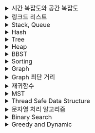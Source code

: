 <details>
<summary style="font-size:20px">시간 복잡도와 공간 복잡도</summary>
<div markdown="1">
<br/>
<h2>🤔 시간복잡도와 공간복잡도에 대해 설명해 주세요.</h2>

<h3>📝 나의 대답</h3>

- 시간 복잡도와 공간 복잡도는 모두 성능 측정에 요인이 되는 측정값입니다.

- 시간 복잡도는 프로세스 실행 시 소요되는 시간을 의미하며 공간 복잡도는 프로세스 실행 시 사용하는 메모리의 양을 의미합니다.

<h3>GPT의 대답</h3>

- 시간 복잡도와 공간 복잡도는 알고리즘의 효율성을 측정하는 두 가지 주요 방법입니다.

- 시간 복잡도는 알고리즘이 문제를 해결하는 데 걸리는 시간을 측정합니다. 이는 일반적으로 입력 데이터의 크기에 따라 결정되며, 이를 통해 알고리즘이 큰 데이터 세트에 대해 얼마나 잘 확장되는지를 판단할 수 있습니다. 

- 공간 복잡도는 알고리즘이 문제를 해결하는 데 필요한 메모리 양을 측정합니다. 일부 알고리즘은 매우 빠르지만 많은 양의 메모리를 사용할 수 있으며, 이는 제한된 메모리 리소스를 가진 시스템에서는 문제가 될 수 있습니다.

<br/>
<h2>🤔 Big-O, Big-Theta, Big-Omega 에 대해 설명해 주세요.</h2>

<h3>GPT의 대답</h3>

✅ Big-O (O) : 이 표기법은 알고리즘의 최악의 경우의 실행 시간을 표현합니다. 즉, 입력 크기에 따른 알고리즘의 실행 시간의 상한을 나타냅니다.

✅ Big-Theta (Θ) : 이 표기법은 알고리즘의 평균 혹은 일반적인 경우의 실행 시간을 나타냅니다. 즉, 입력 크기에 따른 알고리즘의 실행 시간의 상한과 하한을 모두 만족시키는 경우를 의미합니다.

✅ Big-Omega (Ω) : 이 표기법은 알고리즘의 최선의 경우의 실행 시간을 나타냅니다. 즉, 입력 크기에 따른 알고리즘의 실행 시간의 하한을 나타냅니다.

<br/>
<h2>🤔 다른 것을 사용하지 않고, Big-O를 사용하는 이유가 있을까요?</h2>

<h3>📝 나의 대답</h3>

- 최악의 실행 시간을 표현함으로써 풀고자하는 문제에 적합함을 알 수 있기 때문입니다.

<h3>GPT의 대답</h3>

- Big-O 표기법은 알고리즘의 최악의 경우의 실행 시간을 나타냄으로써, 특정 문제에 대해 알고리즘이 어떻게 수행될 수 있는지에 대한 가장 보수적인 추정을 제공합니다. 이는 **최악의 경우에도 시스템이 어떻게 수행될지 이해하는 것이 중요한 많은 실제 상황에서 유용**합니다.

<br/>
<h2>🤔 O(1)은 O(N^2) 보다 무조건적으로 빠른가요?</h2>

<h3>📝 나의 대답</h3>

- 아니요. 어떤 메모리를 사용하는지가 두 Big-O 결과에 영향을 끼칠 수 있습니다. 만약 알고리즘을 해결할 때 O(1)에서 메모리 스위칭 비용이 많이 O(N^2)보다 많이 발생하게 된다면 O(1)이 더 느릴 수도 있습니다.

<h3>GPT의 대답</h3>

- 아니요, O(1)이 O(N^2)보다 무조건적으로 빠르다고 말할 수 없습니다. Big-O 표기법은 입력 크기에 따른 알고리즘의 실행 시간의 상한을 나타내는 것으로, 입력 크기가 커질수록 O(N^2)은 O(1)보다 더 많은 시간이 소요될 것입니다.

- 그러나 이것은 '항상'이라는 말이 아닙니다. 실제 실행 시간은 알고리즘의 구현, 하드웨어, 데이터 분포 등 많은 다른 요인들에 의해 결정됩니다. 예를 들어, O(1)의 알고리즘이 상당히 큰 상수 시간을 가지거나, O(N^2)의 알고리즘이 매우 작은 입력 크기에 대해 사용될 경우, 실제로는 O(N^2)의 알고리즘이 더 빠를 수 있습니다.

- 또한, 당신이 언급한 것처럼, 메모리 스위칭, 캐시 히트 등의 하드웨어 요인도 실행 시간에 영향을 줄 수 있습니다. 이러한 모든 요인을 고려하면, Big-O 표기법만으로는 실제 실행 시간을 완벽하게 예측할 수 없습니다.

</div>
</details>

<details>
<summary style="font-size:20px">링크드 리스트</summary>
<div markdown="1">
<br/>
<h2>🤔 링크드 리스트에 대해 설명해 주세요.</h2>

<h3>📝 나의 대답</h3>

- 링크드 리스트는 자료구조의 하나로 노드의 연결로 구성되어 있습니다. 단일 링크드 리스트, 양방향 링크드 리스트로 구성할 수 있으며 노드 안엔 데이터와 다음 노드의 위치를 담아 연결을 맺습니다.

<h3>GPT의 대답</h3>

- 링크드 리스트의 주요 장점 중 하나는 요소의 삽입과 삭제가 배열에 비해 상대적으로 간단하다는 것입니다. 배열에서는 요소를 삽입하거나 삭제할 때마다 다른 요소들을 이동시켜야 하지만, 링크드 리스트에서는 단순히 몇 개의 포인터를 수정하면 됩니다.

- 그러나, 이런 유연성 때문에 링크드 리스트는 포인터를 통한 노드 접근이 필요하므로, 임의 접근(random access)가 불가능하며, 이는 배열과 비교했을 때의 단점으로 볼 수 있습니다.

<br/>
<h2>🤔 일반 배열과, 링크드 리스트를 비교해 주세요.</h2>

<h3>📝 나의 대답</h3>

- 일반 배열은 메모리에 연속적으로 존재하지만 링크드 리스트는 그렇지 않습니다. 데이터 조회 속도는 일반 배열이 링크드 리스트보다 좋습니다. 이유는 일반 배열의 경우엔 데이터가 연속으로 존재하기 때문입니다. 하지만 중간에 데이터를 삽입, 삭제 시 일반 배열의 경우 삽입, 삭제 기준으로 데이터를 이동시켜야 하기 때문에 링크드 리스트보다 리소스가 많이 소모됩니다.

<h3>GPT의 대답</h3>

- 일반 배열은 메모리의 연속적인 영역에 데이터를 저장합니다. 이로 인해 배열은 인덱스를 통해 임의의 요소에 빠르게 접근할 수 있는 장점이 있습니다. 그러나, 배열의 크기는 선언 시점에서 결정되며, 이후에는 크기를 변경할 수 없습니다. 또한, 배열의 중간에 요소를 삽입하거나 삭제하려면 다른 요소들을 이동시켜야 하므로, 이러한 작업은 비효율적입니다.

- 반면에 링크드 리스트는 메모리의 비연속적인 영역에 데이터를 저장하며, 각 노드가 다음 노드를 가리키는 방식으로 연결됩니다. 이로 인해 링크드 리스트는 동적으로 크기를 조정할 수 있으며, 중간에 요소를 삽입하거나 삭제하는 것이 상대적으로 간단합니다.

- 단지 연결을 끊고 새로 연결하는 것만으로도 가능하기 때문입니다. 그러나 이는 링크드 리스트가 임의 접근을 지원하지 않는다는 단점을 가지고 있습니다. 링크드 리스트에서 특정 요소에 접근하려면 처음부터 순차적으로 접근해야 합니다.

<br/>
<h2>🤔 링크드 리스트를 사용해서 구현할 수 있는 다른 자료구조에 대해 설명해 주세요.</h2>

<h3>📝 나의 대답</h3>

- 링크드 리스트로 다양한 자료구조를 구현할 수 있습니다. 스택, 큐, 그래프 등 만들 수 있습니다.

<br/>
<h2>🤔 Array와 LinkedList 장/단점</h2>

<h3>📝 나의 대답</h3>

- Array :  RandomAccess가 가능해 속도가 빠르다는 장점이 있습니다. 하지만 삽입 또는 삭제의 과정에서 각 원소들을 shift 해줘야 하는 비용이 생겨 이 경우 시간 복잡도는 O(n)이 된다는 단점이 있습니다.
  
- 각각의 원소들은 자기 자신 다음에 어떤 원소인지만을 기억하고 있기 때문에 이 부분만 다른 값으로 바꿔주면 삽입과 삭제를 O(1)로 해결할 수 있습니다.
하지만LinkedList는 원하는 위치에 한 번에 접근할 수 없다는 단점이 있습니다. 원하는 위치에 삽입을 하고자 하면 원하는 위치를 Search 과정에 있어서 첫번째 원소부터 다 확인해봐야 합니다.
</div>
</details>

<details>
<summary style="font-size:20px">Stack, Queue</summary>
<div markdown="1">
<br/>
<h2>🤔 스택과 큐에 대해서 설명해 주세요.</h2>

<h3>📝 나의 대답</h3>

- 스택과 큐는 선형 자료구조이며 컴퓨터의 많은 부분에서 사용됩니다. Stack은 LIFO 형태를 갖고 데이터를 처리하며 Queue는 FIFO으로 데이터를 처리합니다.

- 위의 특징 때문에 Stack은 실행 취소, 히스토리 관리, 함수 호출 등의 다양한 알고리즘에서 사용됩니다. Queue는 작업 스케줄링, 이벤트 처리, 캐싱 등의 다양한 알고리즘에서 사용됩니다.

<br/>
<h2>🤔 스택 2개로 큐를, 큐 2개로 스택을 만드는 방법과, 그 시간복잡도에 대해 설명해 주세요.</h2>

<h3>GPT의 대답</h3>

✅ Stack 2개로 Queue를 만드는 방법

1. 2개의 스택을 가지고 하나는 '입력 스택'으로 사용하고, 다른 하나는 '출력 스택'으로 사용합니다.

2. 새로운 요소를 추가할 때는 '입력 스택'에 'push'합니다.

3. 요소를 제거할 때는 '출력 스택'에서 'pop'합니다. 만약 '출력 스택'이 비어 있다면, '입력 스택'의 모든 요소를 '출력 스택'으로 이동시킨 후에 '출력 스택'에서 'pop'합니다.

- 이 방법의 시간 복잡도는 일반적으로 O(1)입니다. 그러나 '출력 스택'이 비어 있을 때 '입력 스택'의 모든 요소를 '출력 스택'으로 이동시키는 연산은 O(N)입니다. 하지만 이런 연산은 각 요소당 한 번만 발생하므로, 각 연산에 대한 평균 시간 복잡도는 여전히 O(1)입니다.

✅ Queue 2개로 Stack을 만드는 방법

1. 2개의 큐를 가지고 하나는 '주 큐', 다른 하나는 '보조 큐'로 사용합니다.
새로운 요소를 추가할 때는 '주 큐'에 'enqueue'합니다.

2. 요소를 제거할 때는 '주 큐'의 요소를 '보조 큐'로 이동시키되, '주 큐'에 마지막으로 남아 있는 요소를 제외하고 모두 이동시킵니다. 그리고 '주 큐'의 마지막 요소를 제거하고, '주 큐'와 '보조 큐'의 역할을 바꿉니다.

- 이 방법의 시간 복잡도는 요소를 추가하는 것은 O(1)이지만, 요소를 제거하는 것은 O(N)입니다. 이는 요소를 제거할 때마다 '주 큐'의 거의 모든 요소를 '보조 큐'로 이동시켜야 하기 때문입니다. 따라서, 이 방법은 스택의 'pop' 연산을 자주 수행해야 하는 경우에는 비효율적일 수 있습니다.

<br/>
<h2>🤔 시간복잡도를 유지하면서, 배열로 스택과 큐를 구현할 수 있을까요.</h2>

<h3>📝 나의 대답</h3>

- 배열로 Stack을 구성한다면 시간복잡도를 유지하면서 구현할 수 있지만 큐를 구현하게 된다면 요소의 삭제 시 O(N)의 배열 원소 이동이 발생하게 되어 시간복잡도를 유지할 수 없습니다.

<h3>GPT의 대답</h3>

- 원형 큐 또는 deque를 사용하면 큐 연산의 시간 복잡도를 O(1)로 유지할 수 있습니다.

<br/>
<h2>🤔 Prefix, Infix, Postfix 에 대해 설명하고, 이를 스택을 활용해서 계산/하는 방법에 대해 설명해 주세요.</h2>

<h3>📝 나의 대답</h3>

- Prefix, Infix, Postfix는 전위 처리, 중위 처리, 후위 처리를 이야기하며 전위 처리는 그래프의 왼쪽 먼저 계산을 하고 중위 처리는 하나의 부모 노드 아래 있는 자식 노드를 먼저 처리합니다. 후위 처리는 오른쪽 계산을 먼저 처리하는 것을 의미합니다. 모든 처리 방법에 스택을 사용할 수 있고 연산자를 만나게되면 피연산자를 Pop하여 계산합니다.

<h3>GPT의 대답</h3>

- Prefix, Infix, Postfix는 연산자의 위치에 따라 수식을 표현하는 방법을 나타냅니다. 또한, 그래프 처리와는 관련이 없으며, 스택은 이들 표현을 계산할 때 유용하게 사용됩니다.

- Infix 표현은 흔히 우리가 사용하는 방식으로, 연산자를 피연산자들 사이에 두는 방식입니다. 예를 들어, 2 + 3이라는 식은 Infix 표현입니다.

- Prefix 표현(전위 표기법)은 연산자를 피연산자들 앞에 두는 방식입니다. 위의 예를 Prefix로 바꾸면, + 2 3이 됩니다.

- Postfix 표현(후위 표기법)은 연산자를 피연산자들 뒤에 두는 방식입니다. 위의 예를 Postfix로 바꾸면, 2 3 +이 됩니다.

- Prefix 계산: 우측에서 좌측으로 읽으면서 피연산자를 만나면 스택에 push하고, 연산자를 만나면 스택에서 두 개의 피연산자를 pop하여 연산한 후 결과를 다시 스택에 push합니다. 마지막에 스택에 남는 값이 수식의 결과입니다.

- Postfix 계산: 좌측에서 우측으로 읽으면서 피연산자를 만나면 스택에 push하고, 연산자를 만나면 스택에서 두 개의 피연산자를 pop하여 연산한 후 결과를 다시 스택에 push합니다. 마지막에 스택에 남는 값이 수식의 결과입니다.

<br/>
<h2>🤔 Deque는 어떻게 구현할 수 있을까요.</h2>

<h3>📝 나의 대답</h3>

- Deque는 양방향으로 요소를 넣고 뺄 수 있는 자료구조를 의미합니다.

- Deque는 Linked List로 구현할 수 있습니다.

<h3>GPT의 대답</h3>

- Deque(Double-Ended Queue)는 양쪽 끝에서 삽입과 삭제가 모두 가능한 자료구조를 말합니다. 이를 구현하는 방법은 여러 가지가 있지만, 대표적으로는 Doubly Linked List 또는 동적 배열(Dynamic Array)를 사용할 수 있습니다.
</div>
</details>

<details>
<summary style="font-size:20px">Hash</summary>
<div markdown="1">
<br/>
<h2>🤔 해시 자료구조에 대해 설명해 주세요.</h2>

<h3>📝 나의 대답</h3>

- Hash는 Hash Table에 값을 저장하는 자료구조이며 Hash 알고리즘을 통해 Hashing을 수행하고 처리된 값을 key-value로 저장합니다. Hash를 통해 Indexing을 할 수 있어 조회 성능을 높일 수 있고 데이터를 보호해 저장할 수도 있습니다.

<h3>GPT의 대답</h3>

- 해시(Hash)는 임의 크기의 데이터를 고정된 크기의 데이터로 매핑하는 함수입니다. 이를 활용하여 구현한 '해시 테이블'은 키(Key)를 값(Value)에 매핑하는 자료구조를 말합니다.

- 해시 함수는 키를 받아서 고정된 범위의 정수를 반환하며, 이 반환값을 해시 코드, 해시값 혹은 간단하게 해시라고 부르기도 합니다. 이 해시값을 배열의 인덱스로 사용하여 값을 저장하고 검색합니다. 이 과정을 '해싱'이라고 합니다.

- 해시 테이블의 주된 장점은 데이터의 검색(조회) 속도가 빠르다는 점입니다. 이론적으로는 해시 함수와 해시 테이블 크기가 적절하면 O(1)의 시간 복잡도로 데이터를 조회할 수 있습니다. 하지만 해시 충돌(두 개 이상의 키가 같은 해시값을 가질 때 발생)을 해결하는 메커니즘이 필요합니다. 일반적인 해시 충돌 해결 방법에는 '체이닝(Chaining)'과 '오픈 어드레싱(Open Addressing)' 등이 있습니다.

<br/>
<h2>🤔 값이 주어졌을 때, 어떻게 하면 충돌이 최대한 적은 해시 함수를 설계할 수 있을까요.</h2>

<h3>📝 나의 대답</h3>

- Hash Table의 사이즈를 늘리거나 해시 함수의 로직을 통해 다양한 해시 값을 얻을 수 있다면 충돌이 최대한 적은 해시를 만들 수 있습니다.

<br/>
<h2>🤔 해시값이 충돌했을 때, 어떤 방식으로 처리할 수 있을까요.</h2>

<h3>📝 나의 대답</h3>

- 해시 값이 충돌했을 때, 체이닝과 오픈 어드레싱을 통해 해시 충돌을 처리할 수 있습니다. 체이닝은 링그드 리스트 자료구조를 사용해 같은 해시 값을 갖는 데이터를 연결해 해시 충돌을 해결합니다. 오픈 어드레싱은 충돌이 일어나면 다음 주소의 Hash Table에 Hash를 저장하는 방법으로 충돌을 해결합니다.

<h3>GPT의 대답</h3>

- 오픈 어드레싱은 충돌이 발생했을 경우 빈 공간을 찾아 데이터를 저장하는 방법입니다. 이를 위해 선형 탐색, 이차 탐색, 이중 해시 등의 방법이 사용됩니다. 

- 이 방법은 추가적인 메모리 공간 없이 해시 테이블 내에서 충돌을 처리할 수 있다는 장점이 있습니다. 하지만 해시 테이블의 **로딩 팩터(저장된 요소의 수 / 테이블의 크기)**가 커지면 충돌이 빈번하게 발생할 수 있으므로, 이에 따른 재해시(rehashing) 과정이 필요할 수 있습니다.

<br/>
<h2>🤔 본인이 사용하는 언어에서는, 어떤 방식으로 해시 충돌을 처리하나요.</h2>

<h3>📝 나의 대답</h3>

- Java에서는 해시 충돌을 체이닝을 통해 처리합니다. 특정 임계값에 도달하면 Red-Black Tree를 만들어 Hash Value를 관리합니다. 이러한 이유는 링크드 리스트로 만들어진 체이닝은 조회 시 O(N)을 따르게 됩니다. Red-Black Tree로 변경함으로서 O(N)을 O(logN)으로 변경할 수 있습니다.

<br/>
<h2>🤔 Double Hashing 의 장점과 단점에 대해서 설명하고, 단점을 어떻게 해결할 수 있을지 설명해 주세요.</h2>

<h3>📝 나의 대답</h3>

- 이중 해싱을 사용하면 Hashing을 두 번 거쳐 Hash Value를 구하는 것을 이야기합니다. Hashing을 두 번 거치게 된다면 다양한 Hash 값을 구할 수 있어 충돌 횟수가 줄어들 순 있지만 계산이 한 번 더 수행되어 조회 시 성능이 떨어질 수 있습니다.

<h3>GPT의 대답</h3>

- 이중 해싱(Double Hashing)의 장점은 해시 충돌이 발생했을 때, 두 번째 해시 함수를 사용해 새로운 주소를 찾는다는 점입니다. 이 방법은 해시 테이블에서 빈 공간을 보다 효율적으로 활용할 수 있게 해줍니다.

- 그러나 이중 해싱의 단점은 해시 함수를 두 번 계산해야 하므로 연산 비용이 늘어난다는 점입니다. 또한, 잘못 설계된 두 번째 해시 함수는 해시 테이블의 일부 공간만을 사용하게 만들어 테이블의 공간 효율성을 떨어뜨릴 수 있습니다.
</div>
</details>
 
<details>
<summary style="font-size:20px">Tree</summary>
<div markdown="1">
<br/>
<h2>🤔 트리와 이진트리, 이진탐색트리에 대해 설명해 주세요.</h2>

<h3>📝 나의 대답</h3>

- 트리 자료구조는 부모 노드와 자식 노드로 이뤄진 자료구조입니다. 이진트리는 하나의 부모 노드 아래에 두 개의 자식만 존재하는 자료구조이며 이진 트리에 완전 이진트리, 편향 이진트리가 존재합니다.

- 이진 탐색트리는 부모 노드보다 값이 작다면 왼쪽에 값을 채우고 크다면 오른쪽에 값을 채워 조회 성능을 높일 수 있는 자료구조입니다.

<br/>
<h2>🤔 그래프와 트리의 차이가 무엇인가요?</h2>

<h3>📝 나의 대답</h3>

- 그래프와 트리 모두 노드를 사용해 각 노드의 연결을 통해 구현할 수 있는 자료구조입니다.

- 그래프는 노드 사이 상하 관계가 존재하지 않고 연경을 중점을 두고 트리는 부모 노드, 자식 노드를 갖습니다.

<h3>GPT의 대답</h3>

- 그래프는 순환이 가능하며 모든 노드는 양방향으로 이동할 수 있습니다. 또한 그래프에는 루트 노드라는 개념이 없습니다.

- 트리는 그래프의 한 종류로, 순환을 허용하지 않고, 모든 노드는 한 방향(부모에서 자식으로)으로만 이동합니다. 트리에는 루트 노드가 있고, 모든 노드는 루트 노드에서 출발한 경로를 통해 도달할 수 있습니다.

<br/>
<h2>🤔 이진탐색트리에서 중위 탐색을 하게 되면, 그 결과는 어떤 의미를 가지나요.</h2>

<h3>📝 나의 대답</h3>

- 중위 탐색을 수행하면 이분탐색 결과와 같습니다. 부모 노드를 기준으로 좌측을 작은 값, 우측을 큰 값을 저장했다고 가정했을 때, 한 쪽을 선택하면 반대 쪽 조회를 수행하지 않아도 됩니다.

<h3>GPT의 대답</h3>

- 이진 탐색 트리의 중위 순회는 오름차순으로 노드를 방문합니다. 즉, 중위 순회를 사용하면 이진 탐색 트리의 모든 요소를 오름차순으로 얻을 수 있습니다.

<br/>
<h2>🤔 이진탐색트리의 주요 연산에 대한 시간복잡도를 설명하고, 왜 그런 시간복잡도가 도출되는지 설명해 주세요.</h2>

<h3>📝 나의 대답</h3>

- 이진 탐색 트리는 탐색 시 기본적으로 O(logN)의 성능을 갖습니다. 하지만 주어진 값들이 한쪽으로만 편향된 트리를 갖는다면 이는 조회 시 O(N)의 성능을 갖게 됩니다.

<h3>GPT의 대답</h3>

- 탐색(Search): 이진 탐색 트리에서 특정 노드를 탐색하는 데 필요한 시간 복잡도는 O(logN)입니다. 이는 트리가 균형 잡힌 경우를 가정했을 때입니다. 이진 탐색 트리는 각 노드의 왼쪽 하위 트리에는 노드보다 작은 값들이, 오른쪽 하위 트리에는 노드보다 큰 값들이 저장되는 구조이므로, 탐색할 값과 노드의 값을 비교하여 탐색 방향을 결정할 수 있습니다. 이러한 과정을 통해 탐색 범위를 반으로 줄여나가므로 logN의 시간 복잡도가 나옵니다.

- 삽입(Insertion) 및 삭제(Deletion): 삽입 및 삭제 연산 또한 이진 탐색 트리에서는 O(logN)의 시간 복잡도를 가집니다. 삽입의 경우, 삽입할 위치를 찾는 것이 탐색 과정과 같으므로 logN의 시간 복잡도를 가지며, 삭제의 경우에도 삭제할 노드를 찾는 과정이 탐색과 동일하기 때문입니다. 다만, 삭제할 노드가 두 개의 자식 노드를 가지는 경우, 삭제 후 트리의 속성을 유지하기 위해 추가적인 작업이 필요하며, 이 작업에는 최악의 경우 O(logN)의 시간이 소요됩니다.

- 하지만, 주어진 트리가 균형 잡혀있지 않고 한쪽으로 편향되어 있다면 위의 연산들은 모두 O(N)의 시간 복잡도를 가지게 됩니다. 트리가 한쪽으로 편향되어 있다면 각 연산마다 거의 모든 노드를 방문해야 할 수 있기 때문입니다. 이를 해결하기 위해 균형 이진 탐색 트리(AVL 트리, Red-Black Tree 등)와 같은 자료구조를 사용하기도 합니다.

<br/>
<h2>🤔 이진탐색트리의 한계점에 대해 설명해주세요.</h2>

<h3>📝 나의 대답</h3>

- 편향된 탐색 그래프를 그릴 땐 기대한 O(logN)의 성능이 아닌 O(N)의 성능을 보여주기 때문입니다.

<br/>
<h2>🤔 이진탐색트리의 값 삽입, 삭제 방법에 대해 설명하고, 어떤식으로 값을 삽입하면 편향이 발생할까요.</h2>

<h3>📝 나의 대답</h3>

- 이진 탐색 트리에 값을 삽입, 삭제를 할 땐, 해당 값을 조회 후 삽입 혹은 삭제할 위치를 찾습니다. 데이터를 삽입 혹은 삭제 후 자식 노드가 존재한다면 정렬을 수행하게 되는데 이 때 O(logN)의 실행 복잡도를 갖습니다.

<h3>GPT의 대답</h3>

- 트리가 편향되는 경우는 주로 입력 **데이터가 이미 정렬되어 있거나 거의 정렬되어 있는 경우**입니다. 이런 경우에는 모든 값이 한쪽 방향으로만 삽입되어 트리가 한 방향으로만 길게 늘어나게 되며, 이는 결국 트리가 편향되게 됩니다. 이 경우 BST의 효율성이 크게 떨어지며, 이를 피하기 위해 균형 이진 탐색 트리를 사용합니다.

</div>
</details>

<details>
<summary style="font-size:20px">Heap</summary>
<div markdown="1">
<br/>
<h2>🤔 힙에 대해 설명해 주세요.</h2>

<h3>📝 나의 대답</h3>

- Heap은 우선순위큐를 구현한 구현체이며 우선순위큐는 Heap의 ADT입니다. 우선순위큐는 루트 노드에 최대값 혹은 최소값을 가지며 완전 이진 트리를 구성합니다.

<h3>GPT의 대답</h3>

- Heap은 우선순위 큐를 구현하는 하나의 데이터 구조입니다. 따라서 Heap은 우선순위 큐를 구현하기 위한 방법 중 하나입니다.

- 우선순위 큐는 요소들에 우선순위를 부여하고, 가장 높은 우선순위를 가진 요소에 빠르게 접근할 수 있는 추상 자료형(ADT)입니다. 이때 Heap은 이러한 우선순위 큐를 구현하는 데 사용되는 자료 구조입니다.

- Heap은 완전 이진 트리의 형태를 가지며, 힙 속성을 만족해야 합니다. 최대 힙(Max Heap)의 경우, 루트 노드는 항상 자식 노드들보다 크거나 같은 값을 갖고 있습니다. 최소 힙(Min Heap)의 경우, 루트 노드는 항상 자식 노드들보다 작거나 같은 값을 갖고 있습니다.

- 힙은 일반적으로 배열로 구현되며, 이진 트리의 형태를 배열에 저장하여 공간을 절약합니다. 배열 인덱스를 사용하여 노드 간의 관계를 나타냅니다.

<br/>
<h2>🤔 힙을 배열로 구현한다고 가정하면, 어떻게 값을 저장할 수 있을까요?
</h2>

<h3>📝 나의 대답</h3>

- Heap은 완전 이진 트리의 형태를 갖습니다. 값이 추가될 때, 자식 노의 좌측에서 우측으로 채우며 한 부모 노드에 두 개의 자식 노드를 갖는 형태를 가집니다.

- Max Heap을 구현한다고 가정했을 때, 만약 자식의 값이 부모의 노드보다 크다면 배열의 큰 값과 부모 노드를 교체합니다.

<h3>GPT의 대답</h3>

- 루트 노드를 인덱스 0에 저장합니다. 부모 노드의 인덱스가 i라면, 왼쪽 자식 노드의 인덱스는 2i + 1이 되고, 오른쪽 자식 노드의 인덱스는 2i + 2가 됩니다.

<br/>
<h2>🤔 힙의 삽입, 삭제 방식에 대해 설명하고, 왜 이진탐색트리와 달리 편향이 발생하지 않는지 설명해 주세요.</h2>

<h3>📝 나의 대답</h3>

- 힙에 데이터를 삽입 시, 완전 이진 트리의 마지막 노드에 값이 추가됩니다. 최대 힙의 경우 삽입된 데이터가 부모 노드보다 크다면 부모 노드와 위치를 변경합니다. 부모 노드가 자식보다 클 경우까지 반복 수행됩니다. 삭제의 경우 Root Node가 제거되며 자식 노드 중 큰 다음 값을 Root Node에 추가합니다. 이 행위를 완전 이진 트리가 완성 될 때까지 수행합니다.

- 이진탐색트리와 달리 편향되지 않은 이유는 완전 이진 트리를 유지하기 때문입니다.

<h3>GPT의 대답</h3>

- 힙은 완전 이진 트리의 형태를 유지하면서, 힙 속성을 만족해야 합니다.

- 완전 이진 트리는 노드들이 왼쪽에서 오른쪽으로 차례대로 채워지는 구조를 가지므로, 편향이 발생하지 않습니다.

- 힙의 삽입과 삭제 과정에서 루트 노드를 기준으로 한 부분 트리에서만 교환 작업이 수행되므로, 편향이 발생하지 않습니다.

- 반면 이진 탐색 트리에서는 특정 순서로 데이터를 삽입하거나 삭제할 경우, 트리의 균형을 잃어 편향된 구조가 될 수 있습니다.

<br/>
<h2>🤔 힙 정렬의 시간복잡도는 어떻게 되나요? Stable 한가요.</h2>

<h3>📝 나의 대답</h3>

- 힙 정렬의 시간 복잡도는 O(logN)입니다. 바텀업으로 정렬이 이뤄진다면 O(logN)의 시간복잡도를 따르지만 탑다운 방식으로 정렬한다면 모든 Leaf를 순회해야 하기 때문에 Stable하지 않습니다.

<h3>GPT의 대답</h3>

- 힙 정렬의 시간 복잡도는 O(NlogN)입니다. 힙을 구성하는 과정에서는 힙 속성을 만족하기 위해 로그 시간이 소요됩니다. 이를 N번 반복하므로, O(NlogN)의 시간 복잡도가 됩니다.

- 힙 정렬은 탑다운 방식(Top-Down)으로도 구현할 수 있지만, 일반적으로는 바텀업 방식(Bottom-Up)을 사용합니다. 바텀업 방식은 초기 힙 구성 단계에서 로그 시간이 소요되고, 이후 정렬 단계에서는 상수 시간이 소요되므로 전체적으로 O(NlogN)의 시간 복잡도를 가집니다.

- 힙 정렬은 안정적인 정렬 알고리즘이 아닙니다. 안정적인 정렬 알고리즘은 동일한 값의 순서가 정렬 전후에 유지되는 것을 의미하는데, **힙 정렬은 원본 데이터의 상대적인 순서를 변경할 수 있으므로 안정적이지 않습니다.**

</div>
</details>

<details>
<summary style="font-size:20px">BBST</summary>
<div markdown="1">
<br/>
<h2>🤔 BBST (Balanced Binary Search Tree) 와, 그 종류에 대해 설명해 주세요.</h2>

<h3>📝 나의 대답</h3>

- BBST는 이진 탐색 트리의 편향을 없애기 위해 고안된 자료구조입니다. BBST의 종류로 AVL 트리와 Red-Black 트리가 존재합니다.

<br/>
<h2>🤔 Red Black Tree는 어떻게 균형을 유지할 수 있을까요?</h2>

<h3>GPT의 대답</h3>

- 각 노드는 레드(Red) 또는 블랙(Black) 색깔을 가집니다. 루트 노드는 항상 블랙(Black)입니다. 모든 리프 노드(NIL 노드)는 블랙(Black)입니다.

- 레드(Red) 노드의 자식 노드들은 모두 블랙(Black)입니다. 어떤 노드로부터 자손인 리프 노드까지의 모든 경로에는 동일한 개수의 블랙(Black) 노드가 있어야 합니다. 이를 블랙 노드의 개수 규칙이라고 합니다.

<br/>
<h2>🤔 2-3-4 Tree, AVL Tree 등의 다른 BBST 가 있음에도, 왜 Red Black Tree가 많이 사용될까요.</h2>

<h3>GPT의 대답</h3>

- 상대적으로 간단한 구현, 좋은 평균적인 성능, 일반적인 응용 분야에 적합, 상대적으로 적은 회전 연산, 널 네츄럴 성질
</div>
</details>

<details>
<summary style="font-size:20px">Sorting</summary>
<div markdown="1">
<br/>
<h2>🤔 Quick Sort와 Merge Sort를 비교해 주세요.</h2>

<h3>📝 나의 대답</h3>

- Quick Sort는 pivot을 기준으로 시작점과 끝점을 비교해 값을 비교했을 때 시작점에 가까운 것이 끝점에 있는 값보다 클 경우 교체해가며 정렬을 수행합니다.

- Quick Sort는 pivot을 기준으로 재귀를 사용하여 구현할 수 있으며 시작점의 인덱스가 끝점의 인덱스보다 작을 때만 교체 로직이 수행되어 정렬을 수행합니다.

- Merge Sort는 배열을 잘게 쪼개고 쪼갠 배열을 합치는 과정에서 대소를 비교해 정렬을 진행합니다.

- 분할 정복 컨셉을 사용하는 것은 공통의 부분이지만 로직은 다르게 수행됩니다.

<h3>GPT의 대답</h3>

- Quick Sort는 pivot을 중심으로 데이터를 분할하여 정렬하는 분할 정복 알고리즘입니다. 이 알고리즘의 평균 시간 복잡도는 O(n log n)이지만, 최악의 경우에는 O(n^2)입니다. 퀵 소트는 공간 복잡도가 더 낮으며, 실제 운영 환경에서는 대부분의 경우 병합 소트보다 빠릅니다. 하지만 퀵 소트는 안정적인 정렬 알고리즘이 아닙니다.

- 반면에, Merge Sort는 배열을 반으로 나누어 각각 정렬한 후 병합하는 분할 정복 알고리즘입니다. 병합 정렬의 시간 복잡도는 모든 경우에 대해 O(n log n)입니다. 하지만 임시 배열을 사용해야 하므로 추가적인 메모리가 필요하다는 단점이 있습니다. 병합 소트는 퀵 소트와 달리 안정적인 정렬 알고리즘입니다.

<br/>
<h2>🤔 Quick Sort에서 O(N^2)이 걸리는 예시를 들고, 이를 개선할 수 있는 방법에 대해 설명해 주세요.</h2>

<h3>📝 나의 대답</h3>

- 오름차순으로 정렬을 원할 때, 내림차순으로 정렬된 배열이 주어지고 pivot 시작을 제일 왼쪽에서 시작하면 최악의 실행 시간인 O(N^2)가 소요됩니다.

- 이를 개선하기 위해선, pivot의 위치를 중간으로 지정해주어 해결할 수 있습니다.

<h3>GPT의 대답</h3>

-  'Median of Three' 전략을 사용하여 배열의 왼쪽, 오른쪽, 그리고 중간의 값을 선택하고 이들 중 중간값을 피봇으로 사용할 수 있습니다. 이러한 방법은 주어진 데이터에 상관없이 퀵 소트의 성능을 일관되게 개선하는 데 도움이 됩니다.

<br/>
<h2>🤔 Stable Sort가 무엇이고, 어떤 정렬 알고리즘이 Stable 한지 설명해 주세요.</h2>

<h3>📝 나의 대답</h3>

- Stable Sort는 최악과 최선 실행 시간이 조건에 상관 없이 일정한 것을 의미합니다. 예를 들어 Bubble Sort가 Stable Sort입니다. ❌ 틀렸습니다. ❌

<h3>GPT의 대답</h3>

- Stable Sort는 동일한 값이 정렬이 수행되었을 때, 상대적 순서를 유지하는 정렬 방식을 이야기합니다.

<br/>
<h2>🤔 Merge Sort를 재귀를 사용하지 않고 구현할 수 있을까요.</h2>

<h3>📝 나의 대답</h3>

- 네. 구현할 수 있습니다. 분할해서 병합할 때 생성되는 배열을 미리 만들어놓는다면 구현할 수 있습니다.

<br/>
<h2>🤔 Radix Sort에 대해 설명해 주세요.</h2>

<h3>📝 나의 대답</h3>

- Radix Sort는 계수 정렬을 의미하며 미리 메모리 공간에 계수 테이블을 만들어 놓고 정렬을 수행합니다.


<h3>GPT의 대답</h3>

- Radix Sort는 정렬할 숫자들을 자릿수별로 비교하며 정렬을 진행합니다.

- Radix Sort는 보조 배열 또는 메모리 공간인 "계수 테이블"을 사용하여 정렬을 수행합니다. 각 자릿수별로 0부터 9까지의 숫자가 몇 개 등장하는지를 계수 테이블에 저장하고, 이를 이용하여 숫자들을 그룹화하고 정렬합니다. 계수 테이블을 사용하여 정렬하는 과정에서 추가적인 메모리 공간을 사용하게 됩니다.

- Radix Sort는 안정적인 정렬 알고리즘이며, 비교 기반의 다른 정렬 알고리즘들과는 달리 자릿수 비교를 통해 정렬하기 때문에 선형 시간 복잡도 O(n)를 가질 수 있습니다. 하지만 정렬할 숫자들의 자릿수가 많거나 숫자의 범위가 크다면 추가적인 메모리 공간이 필요하고, 성능 측면에서 다른 알고리즘들과 비교해야 합니다.

<br/>
<h2>🤔 Bubble, Selection, Insertion Sort의 속도를 비교해 주세요.</h2>

<h3>GPT의 대답</h3>

✅ Bubble Sort

- 인접한 두 원소를 비교하고 필요한 경우 위치를 교환하는 방식으로 정렬합니다.

- 최악, 평균, 최선의 시간 복잡도는 모두 O(n^2)입니다.

- Bubble Sort는 안정적인 정렬 알고리즘이지만, 비교 및 교환을 많이 수행하므로 큰 데이터셋에 대해서는 효율적이지 않습니다.

✅ Selection Sort

- 주어진 배열에서 가장 작은 값을 선택하여 정렬된 부분 배열에 차례대로 추가합니다.

- 최악, 평균, 최선의 시간 복잡도는 모두 O(n^2)입니다.

✅ Insertion Sort

- 배열을 정렬된 부분과 정렬되지 않은 부분으로 나누고, 정렬되지 않은 부분의 원소를 정렬된 부분에 적절한 위치에 삽입합니다.

- 최악, 평균의 시간 복잡도는 O(n^2)이지만, 최선의 경우(정렬된 배열에 새로운 원소를 추가할 때)에는 O(n)의 시간 복잡도를 가질 수 있습니다.

<br/>
<h2>🤔 값이 거의 정렬되어 있거나, 아예 정렬되어 있다면, 위 세 알고리즘의 성능 비교 결과는 달라질까요.</h2>

<h3>📝 나의 대답</h3>

- 네. Insertion Sort의 실행 시간이 O(N)으로 나타날 수 있습니다.

<br/>
<h2>🤔 본인이 사용하고 있는 언어에선, 어떤 정렬 알고리즘을 사용하여 정렬 함수를 제공하고 있을까요.</h2>

<h3>GPT의 대답</h3>

✅ Java 11 이전의 버전에서는 Arrays.sort() 메서드를 사용하여 배열을 정렬할 때, 일반적으로 Dual-Pivot Quick Sort 알고리즘이 사용되었습니다. Dual-Pivot Quick Sort는 Quick Sort 알고리즘의 변형으로, 두 개의 피벗(pivot)을 사용하여 배열을 분할하고 정렬합니다.

- 하지만 Java 11부터는 Arrays.sort() 메서드의 내부 정렬 알고리즘이 바뀌었습니다. Java 11에서는 Timsort 알고리즘이 기본적으로 사용됩니다. Timsort는 Tim Peters가 개발한 안정적인 정렬 알고리즘으로, Merge Sort와 Insertion Sort의 조합을 사용합니다. Timsort는 최선 및 평균 시간 복잡도가 O(n log n)이며, 최악의 경우에도 O(n log n)의 시간 복잡도를 가지므로 효율적인 정렬 알고리즘 중 하나입니다.

<br/>
<h2>🤔 정렬해야 하는 데이터는 50G 인데, 메모리가 4G라면, 어떤 방식으로 정렬을 진행할 수 있을까요.</h2>

<h3>📝 나의 대답</h3>

- Merge Sort의 방식으로 데이터를 정렬할 것 같습니다. 이유는 정렬해야할 배열을 자르고 정렬을 수행하지 않는 부분을 보조 메모리에 적재해 정렬이 끝나면 다음 정렬 배열을 꺼내와 수행하는 방식으로 문제를 해결한다면 데이터에 비해 작은 메모리가 존재하더라도 정렬을 진행할 수 있을 것입니다.

</div>
</details>

<details>
<summary style="font-size:20px">Graph</summary>
<div markdown="1">
<br/>
<h2>🤔 그래프 자료구조에 대해 설명하고, 이를 구현할 수 있는 두 방법에 대해 설명해 주세요.</h2>

<h3>📝 나의 대답</h3>

- Graph 자료구조는 연결 상태를 나타낸 자료구조입니다. 배열과 링크드 리스트를 통해 구현할 수 있습니다.

<h3>GPT의 대답</h3>

- Graph(그래프)는 객체 간의 연결 관계를 표현하는 비선형 자료구조입니다. 그래프는 노드(Node)와 간선(Edge)으로 구성되며, 노드는 개별적인 요소를 나타내고, 간선은 노드들 간의 연결을 나타냅니다.

- 인접 행렬 (Adjacency Matrix): 그래프의 연결 상태를 2차원 배열로 나타내는 방법입니다.

- 인접 리스트 (Adjacency List): 그래프의 연결 상태를 각 노드마다 연결된 노드들의 목록으로 나타내는 방법입니다.

<br/>
<h2>🤔 각 방법에 대해, "두 정점이 연결되었는지" 확인하는 시간복잡도와 "한 정점에 연결된 모든 정점을 찾는" 시간복잡도, 그리고 공간복잡도를 비교해 주세요.</h2>

<h3>GPT의 대답</h3>

✅ 연결 노드 시간 복잡도

- 인접 행렬: O(V) : 인접 행렬에서는 한 정점의 모든 연결 상태를 행 또는 열에서 확인해야 하므로, 정점의 개수에 비례하는 시간이 소요됩니다.

- 인접 리스트: O(degree) : 인접 리스트에서는 해당 정점의 연결된 노드들을 순회하면 되므로, 한 정점에 연결된 노드들의 개수에 비례하는 시간이 소요됩니다.

✅ 공간 복잡도

- 인접 행렬: O(V^2) : 인접 행렬은 V x V 크기의 2차원 배열을 사용하기 때문에, 정점의 개수에 제곱에 비례하는 공간이 필요합니다.

- 인접 리스트: O(V + E) : 인접 리스트는 정점의 개수에 비례하는 크기의 리스트를 사용하고, 간선의 개수만큼의 추가적인 공간이 필요합니다.

<br/>
<h2>🤔 정점의 개수가 N개, 간선의 개수가 N^3 개라면, 어떤 방식으로 구현하는 것이 효율적일까요.</h2>

<h3>GPT의 대답</h3>

- 두 정점의 연결 여부를 확인하는 시간 복잡도에서는 인접 행렬이 더 우수하지만, 한 정점에 연결된 모든 정점을 찾는 시간 복잡도에서는 인접 리스트가 유리합니다. 그리고 공간 복잡도에서는 인접 행렬은 정점의 개수에 제곱에 비례하는 공간이 필요하므로, 인접 리스트보다 더 많은 공간을 차지합니다.

- 이러한 차이로 인해, 인접 행렬은 간선의 수가 많고 밀집된 그래프에서 유리하며, 인접 리스트는 간선의 수가 적거나 희소한 그래프에서 유리합니다. 따라서 그래프의 특성과 애플리케이션의 요구사항에 맞게 적절한 자료구조를 선택해야 합니다.

<br/>
<h2>🤔 사이클이 없는 그래프는 모두 트리인가요? 그렇지 않다면, 예시를 들어주세요.</h2>

<h3>📝 나의 대답</h3>

- 네. 트리입니다. 트리는 그래프의 일종이지만 순환이 존재하지 않는 것이기 때문입니다.

<h3>GPT의 대답</h3>

- 트리는 추가적인 제약 조건을 충족해야 합니다.

- 하나의 루트 노드를 가져야 합니다. 루트 노드는 트리의 시작점이며, 모든 다른 노드는 루트 노드에서부터 접근 가능해야 합니다.

- 모든 노드는 정확히 하나의 부모를 가져야 합니다. 즉, 각 노드는 다른 노드와 최대 하나의 간선으로 연결되어야 합니다.

- 임의의 노드에서 다른 노드로 가는 경로는 유일해야 합니다. 즉, 두 노드 간에는 유일한 경로가 존재해야 합니다.

</div>
</details>

<details>
<summary style="font-size:20px">Graph 최단 거리</summary>
<div markdown="1">
<br/>
<h2>🤔 트리에서는 어떤 방식으로 최단거리를 구할 수 있을까요</h2>

<h3>📝 나의 대답</h3>

- 트리에서 최단 거리를 구하는 것의 시작점은 루트 노드입니다. 찾고자하는 값의 최소값을 구하기 위해서 부르트 포스 알고리즘을 수행해 모든 경우의 수를 구해 최단 거리를 찾을 수 있습니다.

<br/>
<h2>🤔 다익스트라 알고리즘에서, 힙을 사용하지 않고 구현한다면 시간복잡도가 어떻게 변화할까요.</h2>

<h3>📝 나의 대답</h3>

- Heap을 사용하지 않고 구현한다면 연결된 노드를 매번 선형 탐색해 최단 거리를 구해야 함으로 O(N^2)의 값이 소요됩니다. Heap을 사용해 구현한다면 O(ElogN)을 갖습니다.

<br/>
<h2>🤔 정점의 개수가 N개, 간선의 개수가 N^3 개라면, 어떤 알고리즘이 효율적일까요.</h2>

<h3>GPT의 대답</h3>

✅ Heap을 사용하지 않고 다익스트라 알고리즘을 구현하는 경우, 각 노드마다 모든 인접 노드를 선형 탐색해야 합니다. 이 때 간선의 개수가 N^3개인 경우, 각 노드마다 최대 N^3번의 탐색을 수행해야 하므로 시간 복잡도는 O(N^4)가 됩니다. 이는 매우 큰 시간 복잡도로 인해 실행 시간이 상당히 증가할 수 있습니다.

✅ 반면, Heap을 사용하여 다익스트라 알고리즘을 구현하면, 최소 힙 또는 최대 힙을 사용하여 가장 작은 거리를 가진 노드를 빠르게 찾을 수 있습니다. 간선의 개수가 N^3개인 경우에도, 힙을 사용하여 우선순위 큐를 유지하면서 연산을 수행하면 시간 복잡도는 O(E log N)가 됩니다. E는 간선의 개수이므로, N^3에 비례한다고 가정하면, 시간 복잡도는 O(N^3 log N)이 됩니다. 이는 훨씬 효율적인 실행 시간을 가지게 됩니다.

<br/>
<h2>🤔 음수 간선이 있을 때와, 음수 사이클이 있을 때 각각 어떤 최단거리 알고리즘을 사용해야 하는지 설명해 주세요.</h2>

<h3>GPT의 대답</h3>

✅ 음수 간선이 있는 경우에는 다익스트라 알고리즘 대신에 벨만-포드 알고리즘을 사용하고, 음수 사이클이 있는 경우에는 최단 거리를 정의할 수 없으며, 벨만-포드 알고리즘을 사용하여 음수 사이클을 탐지할 수 있습니다.

</div>
</details>

<details>
<summary style="font-size:20px">재귀함수</summary>
<div markdown="1">
<br/>
<h2>🤔 재귀함수에 대해 설명해 주세요.</h2>

<h3>📝 나의 대답</h3>

- 재귀함수는 함수 자기 자신을 호출해 프로세스를 진행하는 방식입니다. 재귀함수는 재귀를 탈출할 트리거가 반드시 필요하며 트리거가 없을 시, 오버플로의 위험이 있습니다. 재귀함수는 호출되면 Stack에 쌓이게되며 맨 위의 함수를 처리하며 값을 구합니다.

<h3>GPT의 대답</h3>

- 재귀 함수는 함수가 자기 자신을 호출하여 프로세스를 진행하는 방식을 말합니다. 이때 재귀 함수는 종료 조건을 만족하는 경우에는 자기 자신을 호출하지 않고 종료되도록 설계되어야 합니다. 종료 조건이 충족되지 않고 재귀 호출이 계속되는 경우, 무한히 재귀가 반복되어 스택 오버플로우(Stack Overflow) 오류가 발생할 수 있습니다.

- 재귀 함수는 일반적으로 재귀 호출을 통해 작업을 분할하여 해결하는 분할 정복(Divide and Conquer) 방법을 구현하는 데 자주 사용됩니다. 재귀 함수의 호출은 스택(Stack) 자료구조를 사용합니다. 각 재귀 호출은 스택에 쌓이고, 가장 최근에 호출된 함수부터 처리되며, 재귀 호출의 깊이가 깊어질수록 스택에 쌓이는 프레임(Frame)의 개수도 증가합니다.

1. 재귀 호출을 통해 복잡한 문제를 간단한 단위로 분할할 수 있습니다.

2. 종료 조건을 명확히 정의해야 재귀 호출을 탈출할 수 있습니다.

3. 각 재귀 호출마다 독립된 변수를 가지고 작업을 수행할 수 있습니다.

4. 재귀 함수는 일반적으로 코드를 간결하고 가독성이 좋게 작성할 수 있습니다.

<br/>
<h2>🤔 재귀 함수의 동작 과정을 Call Stack을 활용해서 설명해 주세요.</h2>

<h3>📝 나의 대답</h3>

- 재귀 함수 내부에 자기 자신을 호출하고 변경된 값을 매개변수로받아 Stack에 쌓습니다. Stack에 쌓은 후 종료 조건을 만족하는 함수가 나온다면 해당 함수 다음부터 Stack에서 꺼내 프로세스를 진행합니다.

<br/>
<h2>🤔 언어의 스펙에 따라, 재귀함수의 최적화를 진행해주는 경우가 있습니다. 어떤 경우에 재귀함수의 최적화가 가능하며, 이를 어떻게 최적화 할 수 있을지 설명해 주세요.</h2>

<h3>GPT의 대답</h3>

✅ 메모이제이션 : 메모이제이션은 재귀 함수의 중복된 계산을 피하기 위해 이전에 계산된 값을 저장하는 방법입니다.

- 재귀 함수가 동일한 입력값에 대해 반복적으로 호출되는 경우, 메모이제이션을 사용하여 중복된 계산을 피할 수 있습니다.

✅ 반복문으로 변환 : 재귀 호출을 반복문으로 변환하여 스택의 사용을 줄이고 성능을 개선할 수 있습니다.

- 반복문으로 변환하는 것은 스택 오버플로우를 방지하고 재귀 호출의 오버헤드를 줄일 수 있습니다.

</div>
</details>

<details>
<summary style="font-size:20px">MST</summary>
<div markdown="1">
<br/>
<h2>🤔 MST가 무엇이고, 어떻게 구할 수 있을지 설명해 주세요.</h2>

<h3>GPT의 대답</h3>

✅ MST : MST는 최소 비용 신장 트리(Minimum Spanning Tree)의 약어입니다. 최소 비용 신장 트리는 가중치가 있는 무방향 그래프에서 모든 정점을 포함하면서 가중치의 합이 최소인 트리입니다. 이는 그래프의 모든 정점을 연결하는 부분 그래프 중에서 최소 비용으로 모든 정점을 연결하는 것을 의미합니다.

✅ MST는 네트워크 설계, 클러스터링, 도로 네트워크 계획 등 다양한 분야에서 활용됩니다.

<br/>
<h2>🤔 Kruskal 알고리즘에서 사용하는 Union-Find 자료구조에 대해 설명해 주세요.</h2>

<h3>📝 나의 대답</h3>

- Union-Find 자료구조는 노드 사이 중첩된 부분 없이 합집합을 나타내는 자료구조입니다. ❌ 틀렸습니다.

<h3>GPT의 대답</h3>

- Union-Find 자료구조는 여러 개의 집합(또는 그룹)을 표현하고 관리하는 자료구조입니다.

- Union(합집합) 연산: 두 개의 집합을 합쳐서 하나의 새로운 집합을 만듭니다.

- Find(찾기) 연산: 주어진 원소가 속한 집합(또는 그룹)을 찾아 반환합니다.

- 경로 압축은 Find 연산 시, 각 원소의 부모를 직접 대표로 변경하여 경로의 길이를 줄이는 방식입니다. 합침 기법은 Union 연산 시, 집합의 높이(또는 랭크) 정보를 이용하여 더 낮은 트리를 더 높은 트리에 합치는 방식입니다. 이러한 최적화 기법을 적용하면 Union-Find 자료구조의 성능을 향상시킬 수 있습니다.

<br/>
<h2>🤔 Kruskal 과 Prim 중, 어떤 것이 더 빠를까요.</h2>

<h3>GPT의 대답</h3>

✅ Prim 알고리즘은 정점 기반 알고리즘이기 때문에, 그래프의 정점의 개수에 비례하는 시간 복잡도를 가집니다. 따라서, 정점의 개수가 많을수록 Prim 알고리즘이 더 효율적입니다. 또한, Prim 알고리즘은 우선순위 큐를 사용하여 최소 가중치 간선을 선택하기 때문에 간선의 개수에 비례하는 시간 복잡도를 가지게 됩니다.

✅ Kruskal 알고리즘은 간선 기반 알고리즘이기 때문에, 그래프의 간선의 개수에 비례하는 시간 복잡도를 가집니다. 따라서, 간선의 개수가 많을수록 Kruskal 알고리즘이 더 효율적입니다. Kruskal 알고리즘은 Union-Find 자료구조를 사용하여 간선의 연결 여부와 사이클 여부를 확인하는데, Union-Find 자료구조의 성능에도 영향을 받을 수 있습니다.
</div>
</details>



<details>
<summary style="font-size:20px">Thread Safe Data Structure</summary>
<div markdown="1">
<br/>
<h2>🤔 Thread Safe 한 자료구조가 있을까요? 없다면, 어떻게 Thread Safe 하게 구성할 수 있을까요.</h2>

<h3>📝 나의 대답</h3>

- Thread Safe란 멀티 스레드 환경에서도 다수의 스레드가 동시에 데이터에 접근하더라도 프로그램의 실행 결과가 동일하게 나오는 것을 뜻합니다.

- Thread Safe하게 만들기 위해서 공유 자원 관리에 뮤텍스 혹은 세마포어 기법을 사용해 자료구조를 관리한다면 Thread Safe하게 만들 수 있습니다.

<h3>GPT의 대답</h3>

- 동기화, 락 기반 동시성 제어, 원자성을 보장해 해결할 수 있습니다.

<br/>
<h2>🤔 배열의 길이를 알고 있다면, 조금 더 빠른 Thread Safe 한 연산을 만들 순 없을까요.</h2>

<h3>GPT의 대답</h3>

✅ 분할된 배열 사용 : 배열을 여러 개의 작은 부분 배열로 나누고, 각 스레드가 개별적인 부분 배열에 접근하도록 합니다. 각 스레드는 자신의 부분 배열에 대해 연산을 수행하고, 최종 결과를 결합합니다.

✅ 병렬 알고리즘 사용 : 특정 작업에 대해 병렬 알고리즘을 사용하여 여러 스레드가 동시에 작업을 수행하도록 합니다. 이를 통해 연산을 분산시켜 처리 속도를 향상시킬 수 있습니다. 예를 들어, 배열의 합계를 계산하는 경우, 배열을 여러 부분으로 분할하고 각 부분을 병렬로 합산한 후에 결과를 결합할 수 있습니다.

✅ 비차단 알고리즘 사용 : 비차단 알고리즘 사용: 동시에 배열에 접근할 때, 락(Lock)을 사용하여 상호 배제를 보장하는 대신 비차단 알고리즘을 사용할 수 있습니다. 비차단 알고리즘은 일부 스레드가 다른 스레드의 작업을 방해하지 않고 진행되도록 설계된 알고리즘입니다. 이를 통해 스레드 간의 대기 시간을 줄이고 동시성을 향상시킬 수 있습니다. 예를 들어, Compare-and-Swap(CAS) 연산을 사용하여 배열 요소의 업데이트를 수행할 수 있습니다.

✅ 메모리 정렬 : 배열 요소가 캐시 라인에 정렬되도록 조치합니다. 이렇게 함으로써 스레드 간의 경쟁 상태를 줄이고 캐시 일관성을 향상시켜 성능을 개선할 수 있습니다.

<br/>
<h2>🤔 사용하고 있는 언어의 자료구조는 Thread Safe 한가요? 그렇지 않다면, Thread Safe 한 Wrapped Data Structure 를 제공하고 있나요.</h2>

<h3>GPT의 대답</h3>

- Java의 자료구조는 대부분 Thread Safe하지 않습니다. 성능과 일관성의 균형을 유지하기 위함입니다. 

- 그러나 Java에서는 Thread Safe한 Wrapped Data Structure를 제공하기 위해 java.util.concurrent 패키지에 몇 가지 클래스를 포함하고 있습니다. 이러한 클래스들은 Thread Safe한 연산을 지원하여 멀티 스레드 환경에서 안전하게 사용할 수 있습니다.
</div>
</details>

<details>
<summary style="font-size:20px">문자열 처리 알고리즘</summary>
<div markdown="1">
<br/>
<h2>🤔 문자열을 저장하고, 처리하는 주요 자료구조 및 알고리즘 (Trie, KMP, Rabin Karp 등) 에 대해 설명해 주세요.</h2>

<h3>📝 나의 대답</h3>

- Trie 알고리즘은 사전을 만들 때 사용하면 좋은 알고리즘입니다. 문자를 분리해 글자 하나를 한 노드에 저장하고 하위 노드로 다음 글자를 넣음으로 트리 자료구조를 이룹니다.


<h3>GPT의 대답</h3>

✅ KMP(Knuth-Morris-Pratt) 알고리즘은 문자열 검색 알고리즘 중 하나로, 특정 패턴이 다른 문자열 내에서 나타나는 위치를 효율적으로 찾는 데 사용됩니다. KMP 알고리즘은 패턴 내의 접두사와 접미사 정보를 활용하여 중복되는 비교를 최소화하는 특징을 가지고 있습니다.

✅ Rabin-Karp 알고리즘은 해시 함수를 사용하여 패턴 검색을 수행하는 문자열 검색 알고리즘입니다. Rabin-Karp 알고리즘은 패턴과 텍스트를 해시 값으로 변환한 뒤, 해시 값의 일치 여부를 확인하여 검색을 수행합니다.

</div>
</details>

<details>
<summary style="font-size:20px">Binary Search</summary>
<div markdown="1">
<br/>
<h2>🤔 이진탐색이 무엇인지 설명하고, 시간복잡도를 증명해 보세요.</h2>

<h3>📝 나의 대답</h3>

- 이진탐색 혹은 이분탐색은 탐색의 효율이 좋은 알고리즘입니다. 배열에서 특정 값을 찾을 때 전체를 조회해 탐색을 진행한다면 O(N)의 시간이 소요될 텐데, 이진 탐색을 수행한다면 O(logN)의 시간 복잡도를 가지며 성능이 향상됩니다.

<br/>
<h2>🤔 Lower Bound, Upper Bound 는 무엇이고, 이를 어떻게 구현할 수 있을까요.</h2>

<h3>GPT의 대답</h3>

✅ Lower Bound: 주어진 값 이상이 처음으로 나타나는 위치를 찾는 알고리즘입니다. 즉, 배열에서 주어진 값과 동일하거나 큰 값이 처음으로 나타나는 인덱스를 찾습니다. Lower Bound를 구하는 함수는 일반적으로 찾고자 하는 값이 배열에 존재하지 않는 경우에도 해당 값이 삽입될 수 있는 인덱스를 반환합니다.

✅ Upper Bound: 주어진 값보다 큰 값이 처음으로 나타나는 위치를 찾는 알고리즘입니다. 배열에서 주어진 값보다 큰 값이 처음으로 나타나는 인덱스를 찾습니다. Upper Bound를 구하는 함수도 마찬가지로 찾고자 하는 값이 배열에 존재하지 않는 경우에도 해당 값이 삽입될 수 있는 인덱스를 반환합니다.

<br/>
<h2>🤔 이진탐색의 논리를 적용하여 삼진탐색을 작성한다고 가정한다면, 시간복잡도는 어떻게 변화할까요? (실제 존재하는 삼진탐색 알고리즘은 무시하세요!).</h2>

<h3>📝 나의 대답</h3>

- 시간 복잡도는 변하지 않을 것으로 생각됩니다만, 삼진 탐색이 이진 탐색보다 구역을 나눌 때 들어가는 오버헤드가 더 크기 때문에 오버헤드 차이만큼 삼진 탐색이 이진 탐색보다 느릴 것으로 생각됩니다.

<br/>
<h2>🤔 기존 이진탐색 로직에서 부등호의 범위가 바뀐다면, (ex. <= 라면 < 로, < 이라면 <= 로) 결과가 달라질까요?>?</h2>

<h3>📝 나의 대답</h3>

- 네, 결과가 달라질 것으로 생각됩니다. 찾고자하는 값이 부등호의 경계에 걸쳐 있다면 탐색하고자하는 값을 찾지 못할 수 있기 때문입니다.

</div>
</details>

<details>
<summary style="font-size:20px">Greedy and Dynamic</summary>
<div markdown="1">
<br/>
<h2>🤔 그리디 알고리즘과 동적 계획법을 비교해 주세요.</h2>

<h3>GPT의 대답</h3>

- 그리디 알고리즘과 동적 계획법은 둘 다 알고리즘 설계 기법 중 하나로, 최적화 문제를 해결하는 데 사용됩니다.

✅ 그리디 알고리즘 (Greedy Algorithm):

- 선택할 때마다 현재 상황에서 가장 최선으로 보이는 선택을 하는 알고리즘입니다.

- 각 단계에서 지금 당장의 최적해를 선택하여 전체적인 최적해를 얻으려고 합니다.

- 보통 그리디 알고리즘은 단계별 최적해를 선택하는 것이지만, 이후의 선택에 대한 영향을 고려하지 않습니다.

✅ 동적 계획법 (Dynamic Programming):

- 큰 문제를 작은 부분 문제로 나누어 해결한 뒤, 작은 부분 문제의 해를 결합하여 전체적인 최적해를 얻는 알고리즘입니다.

- 작은 부분 문제의 해를 저장하고 재활용하여 중복 계산을 피하며, 메모리를 사용하여 계산 속도를 향상시킵니다.

<br/>
<h2>🤔 어떤 경우에 각각의 기법을 사용할 수 있을까요.</h2>

<h3>📝 나의 대답</h3>

- 그리디 알고리즘은 각 단계에서 지금 당장의 최적해를 선택하는 것에 중점을 두고, 문제의 구조나 다른 선택의 영향을 고려하지 않습니다. 이로 인해 간단하고 빠른 솔루션을 제공할 수 있지만, 항상 최적해를 보장하지는 않습니다.

- 동적 계획법은 작은 문제의 해를 계산하고 저장하여 중복 계산을 피하고, 전체적인 최적해를 구하는데 사용됩니다. 하지만 동적 계획법은 추가적인 메모리 사용과 중복 계산을 처리하기 위한 시간이 소요될 수 있습니다. 그러나 최적해를 보장하는 경우가 많습니다.
</div>
그렇다면, 
그렇다면, 동적 계획법으로 풀 수 있는 모든 문제는 재귀로 변환하여 풀 수 있나요?
</details>